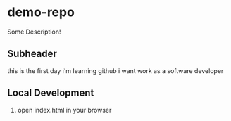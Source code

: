 # demo-repo

Some Description!

## Subheader

this is the first day i'm learning github
i want work as a software developer

## Local Development

1. open index.html in your browser